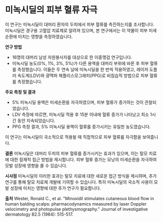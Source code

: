 ﻿

# 미녹시딜의 피부 혈류 자극

이 연구는 미녹시딜이 대머리 환자의 두피에서 피부 혈류를 촉진하는지를 조사합니다. 미녹시딜은 경구용 고혈압 치료제로 알려져 있으며, 본 연구에서는 이 약물이 피부 미세순환에 미치는 영향을 측정하였습니다.

**연구 방법**

 - 16명의 대머리 남성 자원봉사자를 대상으로 한 이중맹검 연구입니다.
 - 미녹시딜 농도(0%, 1%, 3%, 5%)가 다른 용액을 대머리 부위에 바른 후 피부 혈류를 측정했습니다.
이들은 두 연속 날에 미녹시딜을 한 번씩 적용하였고, 레이저 도플러 속도계(LDV)와 광맥파 체플리스모그래피(PPG)로 비침습적 방법으로 피부 혈류를 측정했습니다.

**주요 측정 및 결과**
- 5% 미녹시딜 용액은 미세순환을 자극하였으며, 피부 혈류가 증가하는 것이 관찰되었습니다.
- LDV 측정에 따르면, 미녹시딜 적용 후 15분 이내에 혈류 증가가 나타났고 최소 1시간 동안 지속되었습니다.
- PPG 측정 결과, 5% 미녹시딜 용액이 혈류를 증가시키는 유일한 농도였습니다.

이 연구는 미녹시딜이 국소적으로 적용될 때 직접적으로 피부 혈류를 자극함을 보여줍니다.

**결론**
미녹시딜은 대머리 두피의 피부 혈류를 증가시키는 효과가 있으며, 이는 탈모 치료에 대한 잠재적 접근 방법을 제시합니다. 피부 혈류 증가는 모낭의 미세순환을 자극하여 모발 성장에 영향을 줄 수 있습니다.

**시사점**
미녹시딜의 이러한 효과는 탈모 치료에 대한 새로운 접근 방식을 제시하며, 추가 연구를 통해 탈모 치료제 개발에 기여할 수 있습니다. 특히 미녹시딜의 국소적 사용이 모발 성장에 미치는 영향에 대한 추가 연구가 필요합니다.

**출처**
Wester, Ronald C., et al. "Minoxidil stimulates cutaneous blood flow in human balding scalps: pharmacodynamics measured by laser Doppler velocimetry and photopulse plethysmography." Journal of investigative dermatology 82.5 (1984): 515-517.